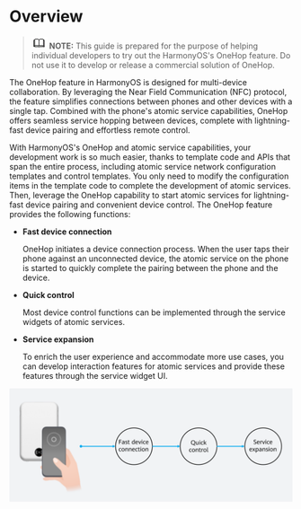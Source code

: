 # Overview<a name="EN-US_TOPIC_0000001168073314"></a>

>![](../public_sys-resources/icon-note.gif) **NOTE:** 
>This guide is prepared for the purpose of helping individual developers to try out the HarmonyOS's OneHop feature. Do not use it to develop or release a commercial solution of OneHop. 

The OneHop feature in HarmonyOS is designed for multi-device collaboration. By leveraging the Near Field Communication \(NFC\) protocol, the feature simplifies connections between phones and other devices with a single tap. Combined with the phone's atomic service capabilities, OneHop offers seamless service hopping between devices, complete with lightning-fast device pairing and effortless remote control.

With HarmonyOS's OneHop and atomic service capabilities, your development work is so much easier, thanks to template code and APIs that span the entire process, including atomic service network configuration templates and control templates. You only need to modify the configuration items in the template code to complete the development of atomic services. Then, leverage the OneHop capability to start atomic services for lightning-fast device pairing and convenient device control. The OneHop feature provides the following functions:

-   **Fast device connection**

    OneHop initiates a device connection process. When the user taps their phone against an unconnected device, the atomic service on the phone is started to quickly complete the pairing between the phone and the device.

-   **Quick control**

    Most device control functions can be implemented through the service widgets of atomic services.

-   **Service expansion**

    To enrich the user experience and accommodate more use cases, you can develop interaction features for atomic services and provide these features through the service widget UI.


![](figures/onehop-procedure.png)

